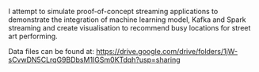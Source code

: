I attempt to simulate proof-of-concept streaming applications to demonstrate the
integration of machine learning model, Kafka and Spark streaming and create visualisation to
recommend busy locations for street art performing. 

Data files can be found at: https://drive.google.com/drive/folders/1jW-sCvwDN5CLrqG9BDbsM1IGSm0KTdqh?usp=sharing
